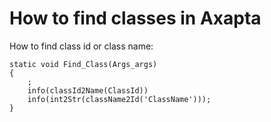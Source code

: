 # How to find classes in Axapta

How to find class id or class name:

```X++
static void Find_Class(Args_args)
{
    ;
    info(classId2Name(ClassId))
    info(int2Str(className2Id('ClassName')));
}
```
